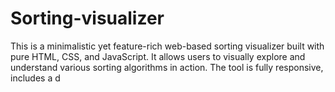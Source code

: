 # Sorting-visualizer
This is a minimalistic yet feature-rich web-based sorting visualizer built with pure HTML, CSS, and JavaScript. It allows users to visually explore and understand various sorting algorithms in action. The tool is fully responsive, includes a d
